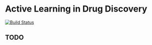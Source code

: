 # Active Learning in Drug Discovery

[![Build Status](https://travis-ci.org/gitter-lab/active-learning.svg?branch=master)](https://travis-ci.org/gitter-lab/active-learning)

## TODO

